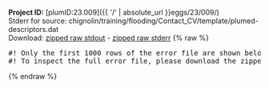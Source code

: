 **Project ID:** [plumID:23.009]({{ '/' | absolute_url }}eggs/23/009/)  
Stderr for source:  chignolin/training/flooding/Contact_CV/template/plumed-descriptors.dat   
Download: [zipped raw stdout](plumed-descriptors.dat.plumed.stdout.txt.zip) - [zipped raw stderr](plumed-descriptors.dat.plumed.stderr.txt.zip) 
{% raw %}
<pre>
#! Only the first 1000 rows of the error file are shown below
#! To inspect the full error file, please download the zipped raw stderr file above
</pre>
{% endraw %}
